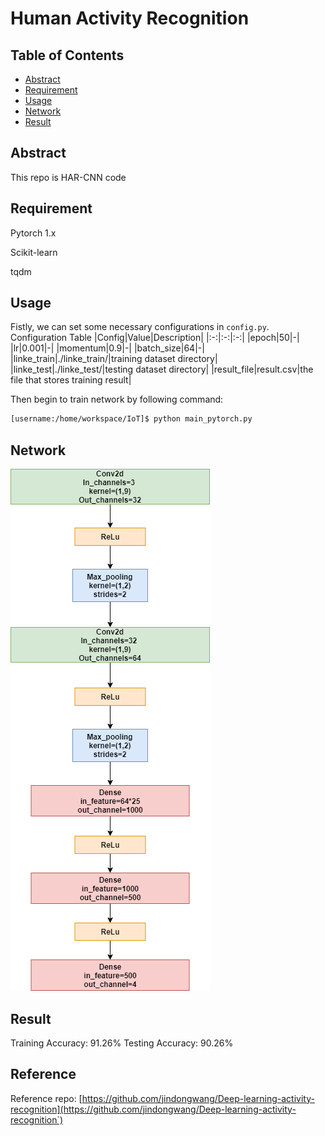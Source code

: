 # Human Activity Recognition

## Table of Contents

*  [Abstract](#Abstract)
*  [Requirement](#Requirement)
*  [Usage](#Usage)
*  [Network](#Network)
*  [Result](#Result)


## Abstract

This repo is HAR-CNN code


## Requirement
Pytorch 1.x

Scikit-learn

tqdm

## Usage
Fistly, we can set some necessary configurations in `config.py`.
Configuration Table
|Config|Value|Description|
|:-:|:-:|:-:|
|epoch|50|-|
|lr|0.001|-|
|momentum|0.9|-|
|batch_size|64|-|
|linke_train|./linke_train/|training dataset directory|
|linke_test|./linke_test/|testing dataset directory|
|result_file|result.csv|the file that stores training result|

Then begin to train network by following command:
```sh
[username:/home/workspace/IoT]$ python main_pytorch.py
```

## Network
![img](./figs/IOT.png)


## Result
Training Accuracy: 91.26%
Testing Accuracy: 90.26%


## Reference
Reference repo: [https://github.com/jindongwang/Deep-learning-activity-recognition](https://github.com/jindongwang/Deep-learning-activity-recognition`)